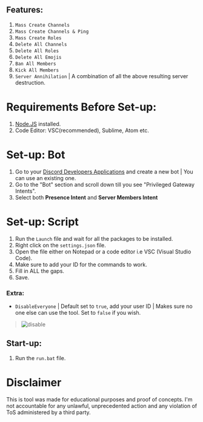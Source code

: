 


## Features:
1. `Mass Create Channels`
2. `Mass Create Channels & Ping`
3. `Mass Create Roles`
4. `Delete All Channels`
5. `Delete All Roles`
6. `Delete All Emojis`
7. `Ban All Members`
8. `Kick All Members`
9. `Server Annihilation` | A combination of all the above resulting server destruction.


# Requirements Before Set-up:

1. [Node.JS](https://nodejs.org/en/) installed.
2. Code Editor: VSC(recommended), Sublime, Atom etc.

# Set-up: Bot

1. Go to your [Discord Developers Applications](https://discord.com/developers/applications) and create a new bot | You can use an existing one.
2. Go to the "Bot" section and scroll down till you see "Privileged Gateway Intents".
3. Select both **Presence Intent** and **Server Members Intent**


# Set-up: Script

1. Run the `Launch` file and wait for all the packages to be installed.
1. Right click on the `settings.json` file.
2. Open the file either on Notepad or a code editor i.e VSC (Visual Studio Code).
3. Make sure to add your ID for the commands to work.
3. Fill in ALL the gaps.
4. Save.

### Extra:
* `DisableEveryone` | Default set to `true`, add your user ID | Makes sure no one else can use the tool. Set to `false` if you wish.  

> ![disable](https://media.discordapp.net/attachments/782211616350404611/800770126098071592/unknown.png)

## Start-up:

1. Run the `run.bat` file.

# Disclaimer

This is tool was made for educational purposes and proof of concepts. I'm not accountable for any unlawful, unprecedented action and any violation of ToS administered by a third party.

